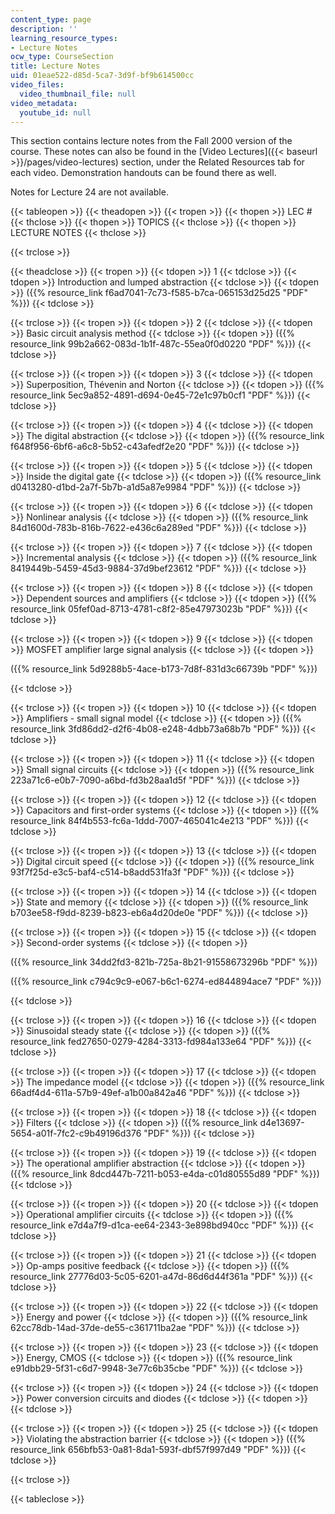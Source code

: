 ```yaml
---
content_type: page
description: ''
learning_resource_types:
- Lecture Notes
ocw_type: CourseSection
title: Lecture Notes
uid: 01eae522-d85d-5ca7-3d9f-bf9b614500cc
video_files:
  video_thumbnail_file: null
video_metadata:
  youtube_id: null
---
```


This section contains lecture notes from the Fall 2000 version of the course. These notes can also be found in the [Video Lectures]({{< baseurl >}}/pages/video-lectures) section, under the Related Resources tab for each video. Demonstration handouts can be found there as well.

Notes for Lecture 24 are not available.

{{< tableopen >}}
{{< theadopen >}}
{{< tropen >}}
{{< thopen >}}
LEC #
{{< thclose >}}
{{< thopen >}}
TOPICS
{{< thclose >}}
{{< thopen >}}
LECTURE NOTES
{{< thclose >}}

{{< trclose >}}

{{< theadclose >}}
{{< tropen >}}
{{< tdopen >}}
1
{{< tdclose >}}
{{< tdopen >}}
Introduction and lumped abstraction
{{< tdclose >}}
{{< tdopen >}}
({{% resource_link f6ad7041-7c73-f585-b7ca-065153d25d25 "PDF" %}})
{{< tdclose >}}

{{< trclose >}}
{{< tropen >}}
{{< tdopen >}}
2
{{< tdclose >}}
{{< tdopen >}}
Basic circuit analysis method
{{< tdclose >}}
{{< tdopen >}}
({{% resource_link 99b2a662-083d-1b1f-487c-55ea0f0d0220 "PDF" %}})
{{< tdclose >}}

{{< trclose >}}
{{< tropen >}}
{{< tdopen >}}
3
{{< tdclose >}}
{{< tdopen >}}
Superposition, Thévenin and Norton
{{< tdclose >}}
{{< tdopen >}}
({{% resource_link 5ec9a852-4891-d694-0e45-72e1c97b0cf1 "PDF" %}})
{{< tdclose >}}

{{< trclose >}}
{{< tropen >}}
{{< tdopen >}}
4
{{< tdclose >}}
{{< tdopen >}}
The digital abstraction
{{< tdclose >}}
{{< tdopen >}}
({{% resource_link f648f956-6bf6-a6c8-5b52-c43afedf2e20 "PDF" %}})
{{< tdclose >}}

{{< trclose >}}
{{< tropen >}}
{{< tdopen >}}
5
{{< tdclose >}}
{{< tdopen >}}
Inside the digital gate
{{< tdclose >}}
{{< tdopen >}}
({{% resource_link d0413280-d1bd-2a7f-5b7b-a1d5a87e9984 "PDF" %}})
{{< tdclose >}}

{{< trclose >}}
{{< tropen >}}
{{< tdopen >}}
6
{{< tdclose >}}
{{< tdopen >}}
Nonlinear analysis
{{< tdclose >}}
{{< tdopen >}}
({{% resource_link 84d1600d-783b-816b-7622-e436c6a289ed "PDF" %}})
{{< tdclose >}}

{{< trclose >}}
{{< tropen >}}
{{< tdopen >}}
7
{{< tdclose >}}
{{< tdopen >}}
Incremental analysis
{{< tdclose >}}
{{< tdopen >}}
({{% resource_link 8419449b-5459-45d3-9884-37d9bef23612 "PDF" %}})
{{< tdclose >}}

{{< trclose >}}
{{< tropen >}}
{{< tdopen >}}
8
{{< tdclose >}}
{{< tdopen >}}
Dependent sources and amplifiers
{{< tdclose >}}
{{< tdopen >}}
({{% resource_link 05fef0ad-8713-4781-c8f2-85e47973023b "PDF" %}})
{{< tdclose >}}

{{< trclose >}}
{{< tropen >}}
{{< tdopen >}}
9
{{< tdclose >}}
{{< tdopen >}}
MOSFET amplifier large signal analysis
{{< tdclose >}}
{{< tdopen >}}


({{% resource_link 5d9288b5-4ace-b173-7d8f-831d3c66739b "PDF" %}})


{{< tdclose >}}

{{< trclose >}}
{{< tropen >}}
{{< tdopen >}}
10
{{< tdclose >}}
{{< tdopen >}}
Amplifiers - small signal model
{{< tdclose >}}
{{< tdopen >}}
({{% resource_link 3fd86dd2-d2f6-4b08-e248-4dbb73a68b7b "PDF" %}})
{{< tdclose >}}

{{< trclose >}}
{{< tropen >}}
{{< tdopen >}}
11
{{< tdclose >}}
{{< tdopen >}}
Small signal circuits
{{< tdclose >}}
{{< tdopen >}}
({{% resource_link 223a71c6-e0b7-7090-a6bd-fd3b28aa1d5f "PDF" %}})
{{< tdclose >}}

{{< trclose >}}
{{< tropen >}}
{{< tdopen >}}
12
{{< tdclose >}}
{{< tdopen >}}
Capacitors and first-order systems
{{< tdclose >}}
{{< tdopen >}}
({{% resource_link 84f4b553-fc6a-1ddd-7007-465041c4e213 "PDF" %}})
{{< tdclose >}}

{{< trclose >}}
{{< tropen >}}
{{< tdopen >}}
13
{{< tdclose >}}
{{< tdopen >}}
Digital circuit speed
{{< tdclose >}}
{{< tdopen >}}
({{% resource_link 93f7f25d-e3c5-baf4-c514-b8add531fa3f "PDF" %}})
{{< tdclose >}}

{{< trclose >}}
{{< tropen >}}
{{< tdopen >}}
14
{{< tdclose >}}
{{< tdopen >}}
State and memory
{{< tdclose >}}
{{< tdopen >}}
({{% resource_link b703ee58-f9dd-8239-b823-eb6a4d20de0e "PDF" %}})
{{< tdclose >}}

{{< trclose >}}
{{< tropen >}}
{{< tdopen >}}
15
{{< tdclose >}}
{{< tdopen >}}
Second-order systems
{{< tdclose >}}
{{< tdopen >}}


({{% resource_link 34dd2fd3-821b-725a-8b21-91558673296b "PDF" %}})

({{% resource_link c794c9c9-e067-b6c1-6274-ed844894ace7 "PDF" %}})


{{< tdclose >}}

{{< trclose >}}
{{< tropen >}}
{{< tdopen >}}
16
{{< tdclose >}}
{{< tdopen >}}
Sinusoidal steady state
{{< tdclose >}}
{{< tdopen >}}
({{% resource_link fed27650-0279-4284-3313-fd984a133e64 "PDF" %}})
{{< tdclose >}}

{{< trclose >}}
{{< tropen >}}
{{< tdopen >}}
17
{{< tdclose >}}
{{< tdopen >}}
The impedance model
{{< tdclose >}}
{{< tdopen >}}
({{% resource_link 66adf4d4-611a-57b9-49ef-a1b00a842a46 "PDF" %}})
{{< tdclose >}}

{{< trclose >}}
{{< tropen >}}
{{< tdopen >}}
18
{{< tdclose >}}
{{< tdopen >}}
Filters
{{< tdclose >}}
{{< tdopen >}}
({{% resource_link d4e13697-5654-a01f-7fc2-c9b49196d376 "PDF" %}})
{{< tdclose >}}

{{< trclose >}}
{{< tropen >}}
{{< tdopen >}}
19
{{< tdclose >}}
{{< tdopen >}}
The operational amplifier abstraction
{{< tdclose >}}
{{< tdopen >}}
({{% resource_link 8dcd447b-7211-b053-e4da-c01d80555d89 "PDF" %}})
{{< tdclose >}}

{{< trclose >}}
{{< tropen >}}
{{< tdopen >}}
20
{{< tdclose >}}
{{< tdopen >}}
Operational amplifier circuits
{{< tdclose >}}
{{< tdopen >}}
({{% resource_link e7d4a7f9-d1ca-ee64-2343-3e898bd940cc "PDF" %}})
{{< tdclose >}}

{{< trclose >}}
{{< tropen >}}
{{< tdopen >}}
21
{{< tdclose >}}
{{< tdopen >}}
Op-amps positive feedback
{{< tdclose >}}
{{< tdopen >}}
({{% resource_link 27776d03-5c05-6201-a47d-86d6d44f361a "PDF" %}})
{{< tdclose >}}

{{< trclose >}}
{{< tropen >}}
{{< tdopen >}}
22
{{< tdclose >}}
{{< tdopen >}}
Energy and power
{{< tdclose >}}
{{< tdopen >}}
({{% resource_link 62cc78db-14ad-37de-de55-c361711ba2ae "PDF" %}})
{{< tdclose >}}

{{< trclose >}}
{{< tropen >}}
{{< tdopen >}}
23
{{< tdclose >}}
{{< tdopen >}}
Energy, CMOS
{{< tdclose >}}
{{< tdopen >}}
({{% resource_link e91dbb29-5f31-c6d7-9948-3e77c6b35cbe "PDF" %}})
{{< tdclose >}}

{{< trclose >}}
{{< tropen >}}
{{< tdopen >}}
24
{{< tdclose >}}
{{< tdopen >}}
Power conversion circuits and diodes
{{< tdclose >}}
{{< tdopen >}}
 
{{< tdclose >}}

{{< trclose >}}
{{< tropen >}}
{{< tdopen >}}
25
{{< tdclose >}}
{{< tdopen >}}
Violating the abstraction barrier
{{< tdclose >}}
{{< tdopen >}}
({{% resource_link 656bfb53-0a81-8da1-593f-dbf57f997d49 "PDF" %}})
{{< tdclose >}}

{{< trclose >}}

{{< tableclose >}}